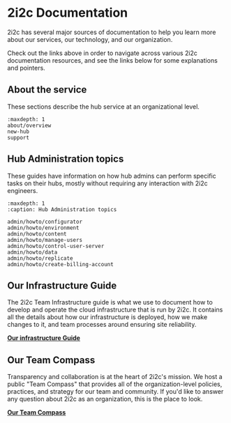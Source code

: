# 2i2c Documentation

2i2c has several major sources of documentation to help you learn more about our services, our technology, and our organization.

Check out the links above in order to navigate across various 2i2c documentation resources, and see the links below for some explanations and pointers.

## About the service

These sections describe the hub service at an organizational level.

```{toctree}
:maxdepth: 1
about/overview
new-hub
support
```


## Hub Administration topics

These guides have information on how hub admins can perform specific
tasks on their hubs, mostly without requiring any interaction with
2i2c engineers.

```{toctree}
:maxdepth: 1
:caption: Hub Administration topics

admin/howto/configurator
admin/howto/environment
admin/howto/content
admin/howto/manage-users
admin/howto/control-user-server
admin/howto/data
admin/howto/replicate
admin/howto/create-billing-account
```


## Our Infrastructure Guide

The 2i2c Team Infrastructure guide is what we use to document how to develop and operate the cloud infrastructure that is run by 2i2c.
It contains all the details about how our infrastructure is deployed, how we make changes to it, and team processes around ensuring site reliability.

[**Our infrastructure Guide**](https://infrastructure.2i2c.org)


## Our Team Compass

Transparency and collaboration is at the heart of 2i2c's mission.
We host a public "Team Compass" that provides all of the organization-level policies, practices, and strategy for our team and community.
If you'd like to answer any question about 2i2c as an organization, this is the place to look.

[**Our Team Compass**](https://team-compass.2i2c.org)
